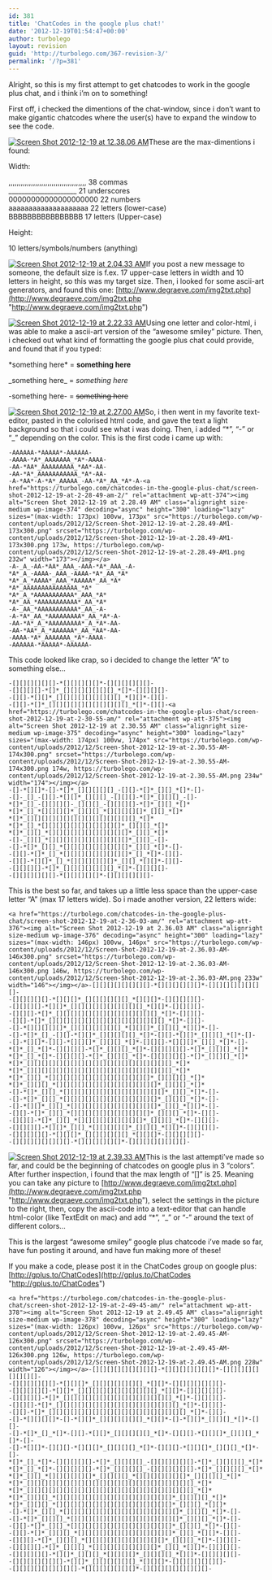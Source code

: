 ```yaml
---
id: 381
title: 'ChatCodes in the google plus chat!'
date: '2012-12-19T01:54:47+00:00'
author: turbolego
layout: revision
guid: 'http://turbolego.com/367-revision-3/'
permalink: '/?p=381'
---
```


Alright, so this is my first attempt to get chatcodes to work in the google plus chat, and i think i’m on to something!

First off, i checked the dimentions of the chat-window, since i don’t want to make gigantic chatcodes where the user(s) have to expand the window to see the code.

[![Screen Shot 2012-12-19 at 12.38.06 AM](https://turbolego.com/wp-content/uploads/2012/12/Screen-Shot-2012-12-19-at-12.38.06-AM-170x300.png)](https://turbolego.com/chatcodes-in-the-google-plus-chat/screen-shot-2012-12-19-at-12-38-06-am/)These are the max-dimentions i found:

Width:

,,,,,,,,,,,,,,,,,,,,,,,,,,,,,,,,,,,,,, 38 commas  
\_\_\_\_\_\_\_\_\_\_\_\_\_\_\_\_\_\_\_\_\_ 21 underscores  
00000000000000000000 22 numbers  
aaaaaaaaaaaaaaaaaaaa 22 letters (lower-case)  
BBBBBBBBBBBBBBBB 17 letters (Upper-case)

Height:

10 letters/symbols/numbers (anything)

[![Screen Shot 2012-12-19 at 2.04.33 AM](https://turbolego.com/wp-content/uploads/2012/12/Screen-Shot-2012-12-19-at-2.04.33-AM-300x159.png)](https://turbolego.com/chatcodes-in-the-google-plus-chat/screen-shot-2012-12-19-at-2-04-33-am/)If you post a new message to someone, the default size is f.ex. 17 upper-case letters in width and 10 letters in height, so this was my target size. Then, i looked for some ascii-art generators, and found this one: [http://www.degraeve.com/img2txt.php](http://www.degraeve.com/img2txt.php "http://www.degraeve.com/img2txt.php")

[![Screen Shot 2012-12-19 at 2.22.33 AM](https://turbolego.com/wp-content/uploads/2012/12/Screen-Shot-2012-12-19-at-2.22.33-AM1-300x246.png)](https://turbolego.com/chatcodes-in-the-google-plus-chat/screen-shot-2012-12-19-at-2-22-33-am-2/)Using one letter and color-html, i was able to make a ascii-art version of the “awesome smiley” picture. Then, i checked out what kind of formatting the google plus chat could provide, and found that if you typed:

\*something here\* = **something here**

\_something here\_ = *something here*

-something here- = <del>something here</del>

[![Screen Shot 2012-12-19 at 2.27.00 AM](https://turbolego.com/wp-content/uploads/2012/12/Screen-Shot-2012-12-19-at-2.27.00-AM-300x220.png)](https://turbolego.com/chatcodes-in-the-google-plus-chat/screen-shot-2012-12-19-at-2-27-00-am/)So, i then went in my favorite text-editor, pasted in the colorised html code, and gave the text a light background so that i could see what i was doing. Then, i added “\*”, “-” or “\_” depending on the color. This is the first code i came up with:

```
-AAAAAA-*AAAAA*-AAAAAA-
-AAAA-*A*_AAAAAAA_*A*-AAAA-
-AA-*AA*_AAAAAAAAA_*AA*-AA-
-AA-*A*_AAAAAAAAAAA_*A*-AA-
-A-*AA*-A-*A*_AAAAA_-AA-*A*_AA_*A*-A-<a href="https://turbolego.com/chatcodes-in-the-google-plus-chat/screen-shot-2012-12-19-at-2-28-49-am-2/" rel="attachment wp-att-374"><img alt="Screen Shot 2012-12-19 at 2.28.49 AM" class="alignright size-medium wp-image-374" decoding="async" height="300" loading="lazy" sizes="(max-width: 173px) 100vw, 173px" src="https://turbolego.com/wp-content/uploads/2012/12/Screen-Shot-2012-12-19-at-2.28.49-AM1-173x300.png" srcset="https://turbolego.com/wp-content/uploads/2012/12/Screen-Shot-2012-12-19-at-2.28.49-AM1-173x300.png 173w, https://turbolego.com/wp-content/uploads/2012/12/Screen-Shot-2012-12-19-at-2.28.49-AM1.png 232w" width="173"></img></a>
-A-_A_-AA-*AA*_AAA_-AAA-*A*_AAA_-A-
*A*_A_-AAAA-_AAA_-AAAA-*A*_AA_*A*
*A*_A_*AAAA*_AAA_*AAAAA*_AA_*A*
*A*_AAAAAAAAAAAAAAA_*A*
*A*_A_*AAAAAAAAAAA*_AAA_*A*
*A*_AA_*AAAAAAAAAAA*_AA_*A*
-A-_AA_*AAAAAAAAAAA*_AA_-A-
-A-*A*_AA_*AAAAAAAAA*_AA_*A*-A-
-AA-*A*_A_*AAAAAAAAA*_A_*A*-AA-
-AA-*AA*_A_*AAAAAA*_AA_*AA*-AA-
-AAAA-*A*_AAAAAAA_*A*-AAAA-
-AAAAAA-*AAAAA*-AAAAAA-
```

This code looked like crap, so i decided to change the letter “A” to something else…

```
-[][][][][][]-*[][][][][]*-[][][][][][]-
-[][][][]-*[]*_[][][][][][][]_*[]*-[][][][]-
-[][]-*[][]*_[][][][][][][][][]_*[][]*-[][]-
-[][]-*[]*_[][][][][][][][][][][]_*[]*-[][]-<a href="https://turbolego.com/chatcodes-in-the-google-plus-chat/screen-shot-2012-12-19-at-2-30-55-am/" rel="attachment wp-att-375"><img alt="Screen Shot 2012-12-19 at 2.30.55 AM" class="alignright size-medium wp-image-375" decoding="async" height="300" loading="lazy" sizes="(max-width: 174px) 100vw, 174px" src="https://turbolego.com/wp-content/uploads/2012/12/Screen-Shot-2012-12-19-at-2.30.55-AM-174x300.png" srcset="https://turbolego.com/wp-content/uploads/2012/12/Screen-Shot-2012-12-19-at-2.30.55-AM-174x300.png 174w, https://turbolego.com/wp-content/uploads/2012/12/Screen-Shot-2012-12-19-at-2.30.55-AM.png 234w" width="174"></img></a>
-[]-*[][]*-[]-*[]*_[][][][][]_-[][]-*[]*_[][]_*[]*-[]-
-[]-_[]_-[][]-*[][]*_[][][]_-[][][]-*[]*_[][][]_-[]-
*[]*_[]_-[][][][]-_[][][]_-[][][][]-*[]*_[][]_*[]*
*[]*_[]_*[][][][]*_[][][]_*[][][][][]*_[][]_*[]*
*[]*_[][][][][][][][][][][][][][][]_*[]*
*[]*_[]_*[][][][][][][][][][][]*_[][][]_*[]*
*[]*_[][]_*[][][][][][][][][][][]*_[][]_*[]*
-[]-_[][]_*[][][][][][][][][][][]*_[][]_-[]-
-[]-*[]*_[][]_*[][][][][][][][][]*_[][]_*[]*-[]-
-[][]-*[]*_[]_*[][][][][][][][][]*_[]_*[]*-[][]-
-[][]-*[][]*_[]_*[][][][][][]*_[][]_*[][]*-[][]-
-[][][][]-*[]*_[][][][][][][]_*[]*-[][][][]-
-[][][][][][]-*[][][][][]*-[][][][][][]-
```

This is the best so far, and takes up a little less space than the upper-case letter “A” (max 17 letters wide). So i made another version, 22 letters wide:

```
<a href="https://turbolego.com/chatcodes-in-the-google-plus-chat/screen-shot-2012-12-19-at-2-36-03-am/" rel="attachment wp-att-376"><img alt="Screen Shot 2012-12-19 at 2.36.03 AM" class="alignright size-medium wp-image-376" decoding="async" height="300" loading="lazy" sizes="(max-width: 146px) 100vw, 146px" src="https://turbolego.com/wp-content/uploads/2012/12/Screen-Shot-2012-12-19-at-2.36.03-AM-146x300.png" srcset="https://turbolego.com/wp-content/uploads/2012/12/Screen-Shot-2012-12-19-at-2.36.03-AM-146x300.png 146w, https://turbolego.com/wp-content/uploads/2012/12/Screen-Shot-2012-12-19-at-2.36.03-AM.png 233w" width="146"></img></a>-[][][][][][][][]-*[][][][][][]*-[][][][][][][][]-
-[][][][][]-*[][][]*_[][][][][][]_*[][][]*-[][][][][]-
-[][][][]-*[][]*_[][][][][][][][][][]_*[][]*-[][][][]-
-[][][]-*[]*_[][][][][][][][][][][][][][]_*[]*-[][][]-
-[][]-*[]*_[][][][][][][][][][][][][][][][]_*[]*-[][]-
-[]-*[][][][][]*_[][][][][][][]_*[][][]*_[][][]_*[][]*-[]-
-[]-*[]*_[]_-[][]-*[][]*_[][][][][]_*[]*-[][]-*[][]*_[][][]_*[]*-[]-
-[]-*[][]*-[][]-*[][][]*_[][][]_*[]*-[][][]-*[][][]*_[][]_*[]*-[]-
*[]*_[]_*[]*-[][][][]-*[]*_[][][]_*[]*-[][][][][]-*[]*_[][][]_*[]*
*[]*_[]_*[]*-[][][][]-*[]*_[][][]_*[]*-[][][][][]-*[]*_[][][]_*[]*
*[]*_[][][][][][][][][][][][][][][][][][][][]_*[]*
*[]*_[][][][][][][][][][][][][][][][][][][][]_*[]*
*[]*_[][]_*[][][][][][][][][][][][][][]*_[][][][]_*[]*
*[]*_[][][]_*[][][][][][][][][][][][][][]*_[][][]_*[]*
-[]-*[]*_[][]_*[][][][][][][][][][][][][][]*_[][]_*[]*-[]-
-[]-*[]*_[][]_*[][][][][][][][][][][][][]*_[][][]_*[]*-[]-
-[]-*[][]*_[][]_*[][][][][][][][][][][][]*_[][]_*[][]*-[]-
-[][]-*[]*_[][]_*[][][][][][][][][][][]*_[][][]_*[]*-[][]-
-[][][]-*[]*_[][]_*[][][][][][][][][]*_[][][]_*[]*-[][][]-
-[][][][]-*[][]*_[][]_*[][][][][]*_[][][]_*[][]*-[][][][]-
-[][][][][]-*[][][]*_[][][][][][]_*[][][]*-[][][][][]-
-[][][][][][][][]-*[][][][][][]*-[][][][][][][][]-
```

[![Screen Shot 2012-12-19 at 2.39.33 AM](https://turbolego.com/wp-content/uploads/2012/12/Screen-Shot-2012-12-19-at-2.39.33-AM-300x131.png)](https://turbolego.com/chatcodes-in-the-google-plus-chat/screen-shot-2012-12-19-at-2-39-33-am/)This is the last attempti’ve made so far, and could be the beginning of chatcodes on google plus in 3 “colors”. After further inspection, i found that the max length of “\[\]” is 25. Meaning you can take any picture to [http://www.degraeve.com/img2txt.php](http://www.degraeve.com/img2txt.php "http://www.degraeve.com/img2txt.php"), select the settings in the picture to the right, then, copy the ascii-code into a text-editor that can handle html-color (like TextEdit on mac) and add “\*”, “\_” or “-” around the text of different colors…

This is the largest “awesome smiley” google plus chatcode i’ve made so far, have fun posting it around, and have fun making more of these!

If you make a code, please post it in the ChatCodes group on google plus: [http://gplus.to/ChatCodes](http://gplus.to/ChatCodes "http://gplus.to/ChatCodes")

```
<a href="https://turbolego.com/chatcodes-in-the-google-plus-chat/screen-shot-2012-12-19-at-2-49-45-am/" rel="attachment wp-att-378"><img alt="Screen Shot 2012-12-19 at 2.49.45 AM" class="alignright size-medium wp-image-378" decoding="async" height="300" loading="lazy" sizes="(max-width: 126px) 100vw, 126px" src="https://turbolego.com/wp-content/uploads/2012/12/Screen-Shot-2012-12-19-at-2.49.45-AM-126x300.png" srcset="https://turbolego.com/wp-content/uploads/2012/12/Screen-Shot-2012-12-19-at-2.49.45-AM-126x300.png 126w, https://turbolego.com/wp-content/uploads/2012/12/Screen-Shot-2012-12-19-at-2.49.45-AM.png 228w" width="126"></img></a>-[][][][][][][][][]-*[][][][][][][]*-[][][][][][][][][]-
-[][][][][][]-*[][][]*_[][][][][][][]_*[][]*-[][][][][][][]-
-[][][][][]-*[][]*_[][][][][][][][][][][]_*[][]*-[][][][][]-
-[][][][]-*[]*_[][][][][][][][][][][][][][][]_*[]*-[][][][]-
-[][][]-*[]*_[][][][][][][][][][][][][][][][][]_*[]*-[][][]-
-[][]-*[]*_[][][][][][][][][][][][][][][][][][][]_*[]*-[][]-
-[]-*[][][][]*-[]-*[][]*_[][][][][][]_*[][]*-[]-*[][]*_[][][]_*[]*-[][]-
-[]-*[]*_[]_*[]*-[][]-*[][]*_[][][][][]_*[]*-[][][]-*[][][]*_[][][]_*[]*-[]-
-[]-*[][]*-[][][]-*[][][]*_[][][][]_*[]*-[][][]-*[][][]*_[][][]_*[]*-[]-
*[]*_[]_*[]*-[][][][][]-*[]*_[][][][]_-[][][][][][]-*[]*_[][][][]_*[]*
*[]*_[]_*[]*-[][][][][]-*[]*_[][][][]_-[][][][][][]-*[]*_[][][][]_*[]*
*[]*_[][]_*[][][][][][]*_[][][][]_*[][][][][][][]*_[][][][]_*[]*
*[]*_[][][][][][][][][][][][][][][][][][][][][][][]_*[]*
*[]*_[][][][][][][][][][][][][][][][][][][][][][][]_*[]*
*[]*_[][][]_*[][][][][][][][][][][][][][][][]*_[][][][]_*[]*
*[]*_[][][]_*[][][][][][][][][][][][][][][][]*_[][][]_*[][]*
-[]-*[]*_[][]_*[][][][][][][][][][][][][][][][]*_[][][]_*[]*-[]-
-[]-*[]*_[][][]_*[][][][][][][][][][][][][][][]*_[][][]_*[]*-[]-
-[][]-*[]*_[][]_*[][][][][][][][][][][][][][]*_[][][]_*[]*-[][]-
-[][]-*[]*_[][][]_*[][][][][][][][][][][][][]*_[][]_*[][]*-[][]-
-[][][]-*[]*_[][][]_*[][][][][][][][][][][]*_[][][]_*[]*-[][][]-
-[][][][]-*[]*_[][][]_*[][][][][][][][][]*_[][]_*[][]*-[][][][]-
-[][][][][]-*[][]*_[][][]_*[][][][]*_[][][][]_*[][]*-[][][][][]-
-[][][][][][][]-*[][]*_[][][][][][]_*[][][]*-[][][][][][][]-
-[][][][][][][][][]-*[][][][][][][]*-[][][][][][][][][]-
```
